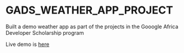 # GADS_WEATHER_APP_PROJECT

Built a demo weather app as part of the projects in the Gooogle Africa Developer Scholarship program

Live demo is [here](gads-weather-app-project.netlify.app)
